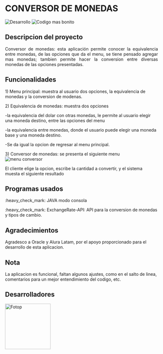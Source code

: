 #                                                  CONVERSOR DE MONEDAS

 <p>
 <img src="https://img.shields.io/badge/STATUS-Desarrollo-green" alt="Desarrollo"> 
 <img src="https://img.shields.io/badge/CODE_STYLE-bonito-ff69b4.svg" alt="Codigo mas bonito">
 </p>

## Descripcion del proyecto
<p align="justify">
 Conversor de monedas: esta aplicación permite conocer la equivalencia entre monedas, de las opciones que da el menu, se tiene
 pensado agregar mas monedas; tambien permite hacer la conversion entre diversas monedas de las opciones presentadas.  
</p>

## Funcionalidades
<p>
 1) Menu principal: muestra al usuario dos opciones, la equivalencia de monedas y la conversion de modenas.
</p>
<p>
 2) Equivalencia de monedas: muestra dos opciones
</p>
<p>
  -la equivalencia del dolar con otras monedas, le permite al usuario elegir una moneda destino, entre las opciones del menu
</p>
<p>
  -la equivalencia entre monedas, donde el usuario puede elegir una moneda base y una moneda destino.
</p>
<p>
  -Se da igual la opcion de regresar al menu principal.
</p> 
<p>
 3) Conversor de monedas: se presenta el siguiente menu 
 <img src = "https://github.com/user-attachments/assets/21dd7c2c-e7a2-417a-bc4f-d5b6a7506f1c" alt="menu conversor")
</p>   
<p>
  El cliente elige la opcion, escribe la cantidad a convertir, y el sistema muesta el siguiente resultado
</p>

## Programas usados
 <p>
  :heavy_check_mark: JAVA modo consola
 </p>
 <p>
 :heavy_check_mark: ExchangeRate-API: API para la conversion de monedas y tipos de cambio.  
 </p>


## Agradecimientos
<p>
  Agradesco a Oracle y Alura Latam, por el apoyo proporcionado para el desarrollo de esta aplicacion.
</p>

## Nota
<p>
 La aplicacion es funcional, faltan algunos ajustes, como en el salto de linea, comentarios para un mejor
entendimiento del codigo, etc.
</p>

## Desarrolladores
<img src="https://github.com/user-attachments/assets/f15a701a-b9a8-43d0-95d0-59d21d5ecd10" alt="Fotop" width="150">



